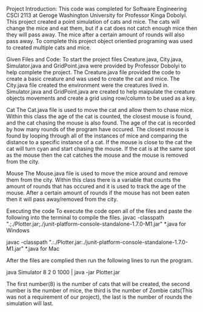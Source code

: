 Project Introduction: 
This code was completed for Software Engineering CSCI 2113 at Geroge Washington University for Professor Kinga Dobolyi. This project created a point simulation of cats and mice. The cats will change the mice and eat them, but if a cat does not catch enough mice then they will pass away. The mice after a certain amount of rounds will also pass away. To complete this project object orientied programing was used to created multiple cats and mice.  

Given Files and Code: 
To start the project files Creature.java, City.java, Simulator.java and GridPoint.java were provided by Professor Dobolyi to help complete the project. The Creature.java file provided the code to create a basic creature and was used to create the cat and mice. The City.java file created the environment were the creatures lived in. Simulator.java and GridPoint.java are created to help maipulate the creature objects movements and create a grid using row/column to be used as a key. 

Cat
The Cat.java file is used to move the cat and allow them to chase mice. Within this class the age of the cat is counted, the closest mouse is found, and the cat chasing the mouse is also found. The age of the cat is recorded by how many rounds of the program have occured. The closest mouse is found by looping through all of the instances of mice and comparing the distance to a specific instance of a cat. If the mouse is close to the cat the cat will turn cyan and start chasing the mouse. If the cat is at the same spot as the mouse then the cat catches the mouse and the mouse is removed from the city. 

Mouse
The Mouse.java file is used to move the mice around and remove them from the city. Within this class there is a variable that counts the amount of rounds that has occured and it is used to track the age of the mouse. After a certain amount of rounds if the mouse has not been eaten then it will pass away/removed from the city. 

Executing the code
To execute the code open all of the files and paste the following into the terminal to compile the files. 
javac -classpath ".;./Plotter.jar;./junit-platform-console-standalone-1.7.0-M1.jar" *.java for Windows

javac -classpath ".:./Plotter.jar:./junit-platform-console-standalone-1.7.0-M1.jar" *.java for Mac

After the files are complied then run the following lines to run the program. 

java Simulator 8 2 0 1000 | java -jar Plotter.jar

The first number(8) is the number of cats that will be created, the second number is the number of mice, the third is the number of Zombie cats(This was not a requirement of our project), the last is the number of rounds the simulation will last.
